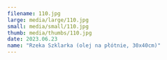 ```yaml
---
filename: 110.jpg
large: media/large/110.jpg
small: media/small/110.jpg
thumb: media/thumbs/110.jpg
date: 2023.06.23
name: "Rzeka Szklarka (olej na płótnie, 30x40cm)"
---
```

